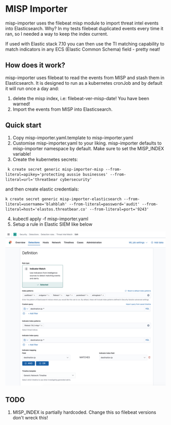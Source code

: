 # MISP Importer

misp-importer uses the filebeat misp module to import threat intel events into Elasticsearch. Why? In my tests filebeat duplicated events every time it ran, so I needed a way to keep the index current. 

If used with Elastic stack 7.10 you can then use the TI matching capability to match indicators in any ECS (Elastic Common Schema) field - pretty neat!

## How does it work?

misp-importer uses filebeat to read the events from MISP and stash them in Elasticsearch. It is designed to run as a kubernetes cronJob and by default it will run once a day and: 

1. delete the misp index, i.e: filebeat-ver-misp-date! You have been warned!
2. Import the events from MISP into Elasticsearch.

## Quick start

1. Copy misp-importer.yaml.template to misp-importer.yaml
2. Customise misp-importer.yaml to your liking. misp-importer defaults to misp-importer namespace by default. Make sure to set the MISP_INDEX variable!
3. Create the kubernetes secrets:
```
 k create secret generic misp-importer-misp --from-literal=apikey='protecting aussie businesses' --from-literal=url='threatbear cybersecurity'
```
and then create elastic credentials:

```
k create secret generic misp-importer-elasticsearch --from-literal=username='blahblah' --from-literal=password='audit' --from-literal=host='elastos.threatbear.co' --from-literal=port='9243'
```
4. kubectl apply -f misp-importer.yaml
5. Setup a rule in Elastic SIEM like below

![Detection Rule](detection-rule-example.png)

## TODO

1. MISP_INDEX is partially hardcoded. Change this so filebeat versions don't wreck this!
